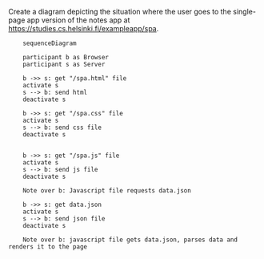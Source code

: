 Create a diagram depicting the situation where the user goes to the single-page app version of the notes app at https://studies.cs.helsinki.fi/exampleapp/spa.

```mermaid
    sequenceDiagram

    participant b as Browser
    participant s as Server
    
    b ->> s: get "/spa.html" file
    activate s
    s --> b: send html
    deactivate s

    b ->> s: get "/spa.css" file
    activate s
    s --> b: send css file
    deactivate s


    b ->> s: get "/spa.js" file
    activate s
    s --> b: send js file
    deactivate s

    Note over b: Javascript file requests data.json

    b ->> s: get data.json
    activate s
    s --> b: send json file
    deactivate s

    Note over b: javascript file gets data.json, parses data and renders it to the page




```